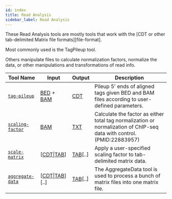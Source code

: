 ```yaml
---
id: index
title: Read Analysis
sidebar_label: Read Analysis
---
```


These Read Analysis tools are mostly tools that work with the [CDT or other tab-delimited Matrix file formats][file-format].

Most commonly used  is the TagPileup tool.

Others manipulate files to calculate normalization factors, normalize the data, or other manipulations and transformations of read info.

| Tool Name | Input | Output | Description |
| ------------- | ------------- | ------------- | ------------- |
| [`tag-pileup`][tag-pileup] | [BED][bed-format] + [BAM][bam-format] | [CDT][cdt-format] | Pileup 5' ends of aligned tags given BED and BAM files according to user-defined parameters. |
| [`scaling-factor`][scaling-factor] | [BAM][bam-format] | [TXT][txt-format] | Calculate the factor as either total tag normalization or normalization of ChIP-seq data with control. (PMID:22883957) |
| [`scale-matrix`][scale-matrix] | \[[CDT][cdt-format]\|[TAB][mat-format]\] | [TAB][mat-format]\[..\] | Apply a user-specified scaling factor to tab-delimited matrix data. |
| [`aggregate-data`][aggregate-data] | \[[CDT][cdt-format]\|[TAB][mat-format]\]\[..\] | [TAB][mat-format]\[..\] | The AggregateData tool is used to process a bunch of matrix files into one matrix file. |


[aggregate-data]:/docs/Tools/read-analysis/aggregate-data
[scale-matrix]:/docs/Tools/read-analysis/scale-matrix
[scaling-factor]:/docs/Tools/read-analysis/scaling-factor
[similarity-matrix]:/docs/Tools/read-analysis/similarity-matrix
[tag-pileup]:/docs/Tools/read-analysis/tag-pileup

[bam-format]:/docs/Guides/Getting-Started/file-formats#bam
[bed-format]:/docs/Guides/Getting-Started/file-formats#bed
[cdt-format]:/docs/Guides/Getting-Started/file-formats#cdt
[mat-format]:/docs/Guides/Getting-Started/file-formats#matrix-format-custom-for-these-tools
[txt-format]:/docs/Guides/Getting-Started/file-formats#txt
